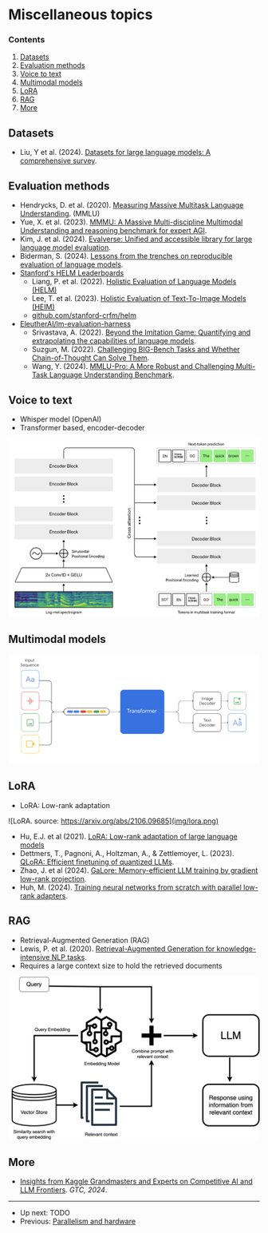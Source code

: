# Miscellaneous topics


### Contents

1.  [Datasets](#datasets)
2.  [Evaluation methods](#evaluation-methods)
3.  [Voice to text](#voice-to-text)
4.  [Multimodal models](#multimodal-models)
5.  [LoRA](#lora)
6.  [RAG](#rag)
7.  [More](#more)


## Datasets

-   Liu, Y et al. (2024). [Datasets for large language models: A comprehensive survey](https://arxiv.org/abs/2402.18041).


## Evaluation methods

-   Hendrycks, D. et al. (2020). [Measuring Massive Multitask Language Understanding](https://arxiv.org/abs/2009.03300). (MMLU)
-   Yue, X. et al. (2023).  [MMMU: A Massive Multi-discipline Multimodal Understanding and reasoning benchmark for expert AGI](https://arxiv.org/abs/2311.16502).
-   Kim, J. et al. (2024). [Evalverse: Unified and accessible library for large language model evaluation](https://arxiv.org/abs/2404.00943).
-   Biderman, S. (2024). [Lessons from the trenches on reproducible evaluation of language models](https://arxiv.org/abs/2405.14782).
-   [Stanford's HELM Leaderboards](https://crfm.stanford.edu/helm/)
    -   Liang, P. et al. (2022). [Holistic Evaluation of Language Models (HELM)](https://arxiv.org/abs/2211.09110)
    -   Lee, T. et al. (2023). [Holistic Evaluation of Text-To-Image Models (HEIM)](https://arxiv.org/abs/2311.04287)
    -   [github.com/stanford-crfm/helm](https://github.com/stanford-crfm/helm)
-   [EleutherAI/lm-evaluation-harness](https://github.com/EleutherAI/lm-evaluation-harness)
    -   Srivastava, A. (2022). [Beyond the Imitation Game: Quantifying and extrapolating the capabilities of language models](https://arxiv.org/abs/2206.04615).
    -   Suzgun, M. (2022). [Challenging BIG-Bench Tasks and Whether Chain-of-Thought Can Solve Them](https://arxiv.org/abs/2210.09261).
    -   Wang, Y. (2024). [MMLU-Pro: A More Robust and Challenging Multi-Task Language Understanding Benchmark](https://arxiv.org/abs/2406.01574).


## Voice to text

-   Whisper model (OpenAI)
-   Transformer based, encoder-decoder

![Whisper model (source: [openai](https://openai.com/research/whisper)).](img/whisper.png)


## Multimodal models

![Figure from [Gemini](https://storage.googleapis.com/deepmind-media/gemini/gemini_1_report.pdf).](img/gemini-multimodal.png)


## LoRA

-    LoRA: Low-rank adaptation

![LoRA. source: https://arxiv.org/abs/2106.09685](img/lora.png)

-   Hu, E.J. et al (2021). [LoRA: Low-rank adaptation of large language models](https://arxiv.org/abs/2106.09685)
-   Dettmers, T., Pagnoni, A., Holtzman, A., & Zettlemoyer, L. (2023). [QLoRA: Efficient finetuning of quantized LLMs](https://arxiv.org/abs/2305.14314).
-   Zhao, J. et al (2024). [GaLore: Memory-efficient LLM training by gradient low-rank projection](https://arxiv.org/abs/2403.03507).
-   Huh, M. (2024). [Training neural networks from scratch with parallel low-rank adapters](https://arxiv.org/abs/2402.16828).


## RAG

-   Retrieval-Augmented Generation (RAG)
-   Lewis, P. et al. (2020). [Retrieval-Augmented Generation for knowledge-intensive NLP tasks](https://proceedings.neurips.cc/paper/2020/file/6b493230205f780e1bc26945df7481e5-Paper.pdf).
-   Requires a large context size to hold the retrieved documents

![RAG explained.](img/rag-explained-clarifai.png)


## More

-   [Insights from Kaggle Grandmasters and Experts on Competitive AI and LLM Frontiers](https://www.youtube.com/watch?v=k2EcIX0HgzA). *GTC, 2024*.


--------

-   Up next: TODO
-   Previous: [Parallelism and hardware](parallelism-and-hw.md)

